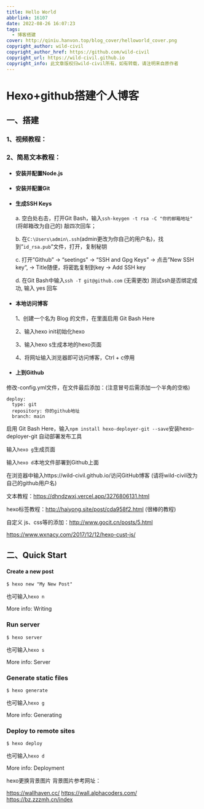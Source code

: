```yaml
---
title: Hello World
abbrlink: 16107
date: 2022-08-26 16:07:23
tags:
  - 博客搭建
cover: http://qiniu.hanvon.top/blog_cover/helloworld_cover.png
copyright_author: wild-civil
copyright_author_href: https://github.com/wild-civil
copyright_url: https://wild-civil.github.io
copyright_info: 此文章版权归wild-civil所有，如有转载，请注明来自原作者
---
```

# Hexo+github搭建个人博客

## 一、搭建

### 1、视频教程：

### 2、简易文本教程：

- #### 安装并配置Node.js

- #### 安装并配置Git

- #### 生成SSH Keys 

  a. 空白处右击，打开Git Bash，输入`ssh-keygen -t rsa -C "你的邮箱地址"` (将邮箱改为自己的) 敲四次回车；

  b. 在`C:\Users\admin\.ssh`(admin更改为你自己的用户名)，找到”`id_rsa.pub`”文件，打开，复制秘钥

  c. 打开”Github” -> “seetings” -> “SSH and Gpg Keys” -> 点击”New SSH key”, -> Title随便，将密匙复制到key -> Add SSH key

  d. 在Git Bash中输入`ssh -T git@github.com` (无需更改) 测试ssh是否绑定成功, 输入 yes 回车

- #### 本地访问博客

  1、创建一个名为 Blog 的文件，在里面启用 Git Bash Here

  2、输入hexo init初始化hexo

  3、输入hexo s生成本地的hexo页面

  4、将网址输入浏览器即可访问博客，Ctrl + c停用

- #### 上到Github 

修改-config.yml文件，在文件最后添加：(注意冒号后需添加一个半角的空格)

```
deploy:
  type: git
  repository: 你的github地址
  branch: main
```

启用 Git Bash Here，输入`npm install hexo-deployer-git --save`安装hexo-deployer-git 自动部署发布工具

输入`hexo g`生成页面

输入`hexo d`本地文件部署到Github上面

在浏览器中输入https://wild-civil.github.io/访问GitHub博客 (请将wild-civil改为自己的github用户名)

文本教程：https://dhndzwxj.vercel.app/3276806131.html

hexo标签教程：http://haiyong.site/post/cda958f2.html (很棒的教程)

自定义 js、css等的添加：http://www.gocit.cn/posts/5.html

https://www.wxnacy.com/2017/12/12/hexo-cust-js/

## 二、Quick Start

#### Create a new post

```
$ hexo new "My New Post"
```

也可输入`hexo n`

More info: Writing

### Run server

```
$ hexo server
```

也可输入`hexo s`

More info: Server

### Generate static files

```
$ hexo generate
```

也可输入`hexo g`

More info: Generating

### Deploy to remote sites

```
$ hexo deploy
```

也可输入`hexo d`

More info: Deployment

hexo更换背景图片 背景图片参考网址：

https://wallhaven.cc/ https://wall.alphacoders.com/ https://bz.zzzmh.cn/index

